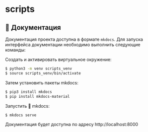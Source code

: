 # scripts

## 📝 Документация
Документация проекта доступна в формате `mkdocs`.
Для запуска интерфейса документации необходимо выполнить следующие команды:

Создать и активировать виртуальное окружение:

```bash
$ python3 -m venv scripts_venv
$ source scripts_venv/bin/activate
```

Затем установить пакеты mkdocs:

```bash
$ pip3 install mkdocs
$ pip install mkdocs-material
```

Запустить 📝 mkdocs:

```bash
$ mkdocs serve
```

Документация будет доступна по адресу http://localhost:8000
